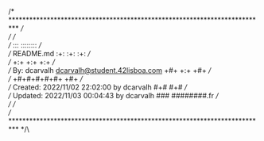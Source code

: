 /* ************************************************************************** */\
/*                                                                            */\
/*                                                        :::      ::::::::   */\
/*   README.md                                          :+:      :+:    :+:   */\
/*                                                    +:+ +:+         +:+     */\
/*   By: dcarvalh <dcarvalh@student.42lisboa.com>   +#+  +:+       +#+        */\
/*                                                +#+#+#+#+#+   +#+           */\
/*   Created: 2022/11/02 22:02:00 by dcarvalh          #+#    #+#             */\
/*   Updated: 2022/11/03 00:04:43 by dcarvalh         ###   ########.fr       */\
/*                                                                            */\
/* ************************************************************************** */\

